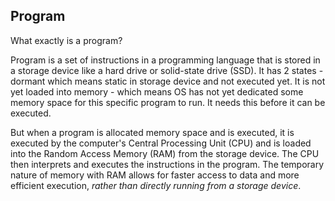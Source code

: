 ## Program
What exactly is a program?

Program is a set of instructions in a programming language
that is stored in a storage device like a hard drive or solid-state drive (SSD). It has 2 states - dormant which means 
static in storage device and not executed yet. It is not yet loaded into memory - which means OS has not yet dedicated some memory space
for this specific program to run. It needs this before it can be executed.

But when a program is allocated memory space and is executed, it is executed by the computer's Central
Processing Unit (CPU) and is loaded into the Random Access Memory (RAM) from the storage device. The CPU then 
interprets and executes the instructions in the program. The temporary nature of memory with RAM allows for faster 
access to data and more efficient execution, *rather than directly running from a storage device*.
